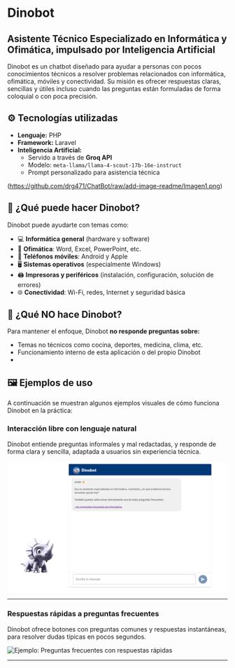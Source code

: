 # Dinobot
## Asistente Técnico Especializado en Informática y Ofimática, impulsado por Inteligencia Artificial

Dinobot es un chatbot diseñado para ayudar a personas con pocos conocimientos técnicos a resolver problemas relacionados con informática, ofimática, móviles y conectividad. Su misión es ofrecer respuestas claras, sencillas y útiles incluso cuando las preguntas están formuladas de forma coloquial o con poca precisión.

## ⚙️ Tecnologías utilizadas

- **Lenguaje:** PHP  
- **Framework:** Laravel  
- **Inteligencia Artificial:**  
  - Servido a través de **Groq API**  
  - Modelo: `meta-llama/llama-4-scout-17b-16e-instruct`  
  - Prompt personalizado para asistencia técnica  

(https://github.com/drg471/ChatBot/raw/add-image-readme/Imagen1.png)

## 🧠 ¿Qué puede hacer Dinobot?

Dinobot puede ayudarte con temas como:

- 💻 **Informática general** (hardware y software)  
- 📄 **Ofimática**: Word, Excel, PowerPoint, etc.  
- 📱 **Teléfonos móviles**: Android y Apple  
- 🖥️ **Sistemas operativos** (especialmente Windows)  
- 🖨️ **Impresoras y periféricos** (instalación, configuración, solución de errores)  
- 🌐 **Conectividad**: Wi-Fi, redes, Internet y seguridad básica  

## 🚫 ¿Qué NO hace Dinobot?

Para mantener el enfoque, Dinobot **no responde preguntas sobre:**

- Temas no técnicos como cocina, deportes, medicina, clima, etc.  
- Funcionamiento interno de esta aplicación o del propio Dinobot  
- 
## 🖼️ Ejemplos de uso

A continuación se muestran algunos ejemplos visuales de cómo funciona Dinobot en la práctica:

### Interacción libre con lenguaje natural

Dinobot entiende preguntas informales y mal redactadas, y responde de forma clara y sencilla, adaptada a usuarios sin experiencia técnica.

![Ejemplo: Puedes preguntarle lo que quieras](https://github.com/drg471/ChatBot/raw/add-image-readme/Imagen1.png)

---

### Respuestas rápidas a preguntas frecuentes

Dinobot ofrece botones con preguntas comunes y respuestas instantáneas, para resolver dudas típicas en pocos segundos.

![Ejemplo: Preguntas frecuentes con respuestas rápidas](ruta/a/tu/imagen2.png)

---
